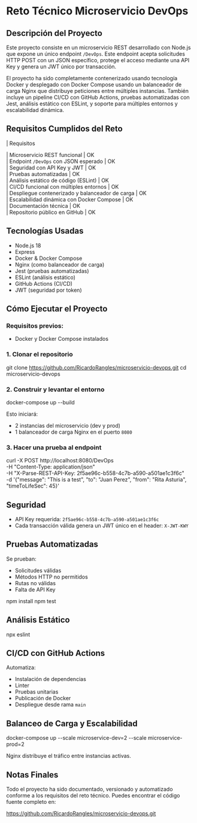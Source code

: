 #  Reto Técnico Microservicio DevOps

## Descripción del Proyecto

Este proyecto consiste en un microservicio REST desarrollado con Node.js que expone un único endpoint `/DevOps`. Este endpoint acepta solicitudes HTTP POST con un JSON específico, protege el acceso mediante una API Key y genera un JWT único por transacción.

El proyecto ha sido completamente contenerizado usando tecnología Docker y desplegado con Docker Compose usando un balanceador de carga Nginx que distribuye peticiones entre múltiples instancias. También incluye un pipeline CI/CD con GitHub Actions, pruebas automatizadas con Jest, análisis estático con ESLint, y soporte para múltiples entornos y escalabilidad dinámica.

## Requisitos Cumplidos del Reto

| Requisitos                                       

| Microservicio REST funcional                    | OK        
| Endpoint `/DevOps` con JSON esperado            | OK        
| Seguridad con API Key y JWT                     | OK        
| Pruebas automatizadas                           | OK        
| Análisis estático de código (ESLint)            | OK        
| CI/CD funcional con múltiples entornos          | OK        
| Despliegue contenerizado y balanceador de carga | OK       
| Escalabilidad dinámica con Docker Compose       | OK        
| Documentación técnica                           | OK        
| Repositorio público en GitHub                   | OK        

## Tecnologías Usadas

- Node.js 18
- Express
- Docker & Docker Compose
- Nginx (como balanceador de carga)
- Jest (pruebas automatizadas)
- ESLint (análisis estático)
- GitHub Actions (CI/CD)
- JWT (seguridad por token)

## Cómo Ejecutar el Proyecto

### Requisitos previos:
- Docker y Docker Compose instalados

### 1. Clonar el repositorio

git clone https://github.com/RicardoRangles/microservicio-devops.git
cd microservicio-devops

### 2. Construir y levantar el entorno

docker-compose up --build

Esto iniciará:
- 2 instancias del microservicio (dev y prod)
- 1 balanceador de carga Nginx en el puerto `8080`

### 3. Hacer una prueba al endpoint

curl -X POST http://localhost:8080/DevOps \
  -H "Content-Type: application/json" \
  -H "X-Parse-REST-API-Key: 2f5ae96c-b558-4c7b-a590-a501ae1c3f6c" \
  -d '{"message": "This is a test", "to": "Juan Perez", "from": "Rita Asturia", "timeToLifeSec": 45}'

## Seguridad

- API Key requerida: `2f5ae96c-b558-4c7b-a590-a501ae1c3f6c`
- Cada transacción válida genera un JWT único en el header: `X-JWT-KWY`

## Pruebas Automatizadas

Se prueban:
- Solicitudes válidas
- Métodos HTTP no permitidos
- Rutas no válidas
- Falta de API Key

npm install
npm test

## Análisis Estático

npx eslint 

## CI/CD con GitHub Actions

Automatiza:
- Instalación de dependencias
- Linter
- Pruebas unitarias
- Publicación de Docker
- Despliegue desde rama `main`

## Balanceo de Carga y Escalabilidad

docker-compose up --scale microservice-dev=2 --scale microservice-prod=2

Nginx distribuye el tráfico entre instancias activas.

## Notas Finales

Todo el proyecto ha sido documentado, versionado y automatizado conforme a los requisitos del reto técnico. Puedes encontrar el código fuente completo en:

https://github.com/RicardoRangles/microservicio-devops.git
